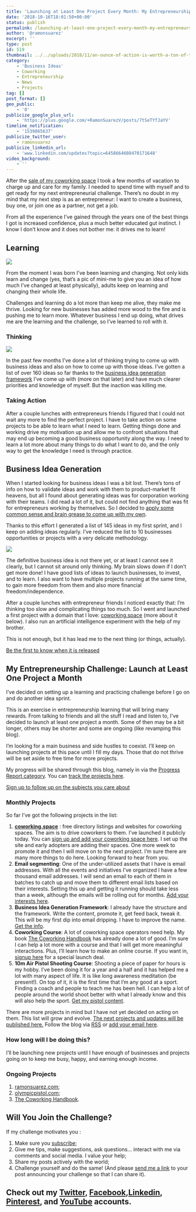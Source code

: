 ```yaml
---
title: 'Launching at Least One Project Every Month: My Entrepreneurship Learning Challenge'
date: '2018-10-16T18:01:50+00:00'
status: publish
permalink: /launching-at-least-one-project-every-month-my-entrepreneurship-learning-challenge
author: '@ramonsuarez'
excerpt: ''
type: post
id: 519
thumbnail: ../../uploads/2018/11/an-ounce-of-action-is-worth-a-ton-of-theory-rwe-instagram-post.png
category:
    - 'Business Ideas'
    - Coworking
    - Entrepreneurship
    - News
    - Projects
tag: []
post_format: []
geo_public:
    - '0'
publicize_google_plus_url:
    - 'https://plus.google.com/+RamonSuarezV/posts/7tSeTYfJaYV'
timeline_notification:
    - '1539865637'
publicize_twitter_user:
    - ramonsuarez
publicize_linkedin_url:
    - 'www.linkedin.com/updates?topic=6458664608470171648'
video_background:
    - ''
---
```

After the [sale of my coworking space](https://www.coworkinghandbook.com/ive-sold-betacowork-great-coworking-future/) I took a few months of vacation to charge up and care for my family. I needed to spend time with myself and to get ready for my next entrepreneurial challenge. There’s no doubt in my mind that my next step is as an entrepreneur: I want to create a business, buy one, or join one as a partner, not get a job.

From all the experience I’ve gained through the years one of the best things I got is increased confidence, plus a much better educated gut instinct. I know I don’t know and it does not bother me: it drives me to learn!

Learning
--------

![](/uploads/2018/10/mini-ramon.png)

From the moment I was born I’ve been learning and changing. Not only kids learn and change (yes, that’s a pic of mini-me to give you an idea of how much I’ve changed at least physically), adults keep on learning and changing their whole life.

Challenges and learning do a lot more than keep me alive, they make me thrive. Looking for new businesses has added more wood to the fire and is pushing me to learn more. Whatever business I end up doing, what drives me are the learning and the challenge, so I’ve learned to roll with it.

### Thinking

![](/uploads/2018/10/thinking.jpg)

In the past few months I’ve done a lot of thinking trying to come up with business ideas and also on how to come up with those ideas. I’ve gotten a list of over 160 ideas so far thanks to the [business idea generation framework](https://www.bifgmethod.com) I’ve come up with (more on that later) and have much clearer priorities and knowledge of myself. But the inaction was killing me.

### Taking Action

After a couple lunches with entrepreneurs friends I figured that I could not wait any more to find the perfect project. I have to take action on some projects to be able to learn what I need to learn. Getting things done and working drive my motivation up and allow me to confront situations that may end up becoming a good business opportunity along the way. I need to learn a lot more about many things to do what I want to do, and the only way to get the knowledge I need is through practice.

Business Idea Generation
------------------------

When I started looking for business ideas I was a bit lost. There’s tons of info on how to validate ideas and work with them to product-market fit heavens, but all I found about generating ideas was for corporation working with their teams. I did read a lot of it, but could not find anything that was fit for entrepreneurs working by themselves. So I decided to [apply some common sense and brain grease to come up with my own](https://www.bigfmethod.com).

Thanks to this effort I generated a list of 145 ideas in my first sprint, and I keep on adding ideas regularly. I’ve reduced the list to 10 businesses opportunities or projects with a very delicate methodology.

![](/uploads/2018/10/axe.gif)

The definitive business idea is not there yet, or at least I cannot see it clearly, but I cannot sit around only thinking. My brain slows down if I don’t get more done! I have good lists of ideas to launch businesses, to invest, and to learn. I also want to have multiple projects running at the same time, to gain more freedom from them and also more financial freedom/independence.

After a couple lunches with entrepreneur friends I noticed exactly that: I’m thinking too slow and complicating things too much. So I went and launched a first project with a domain that I love: [coworking.space](https://www.coworking.space) (more about it below). I also run an artificial intelligence experiment with the help of my brother.

This is not enough, but it has lead me to the next thing (or things, actually).

[Be the first to know when it is released](https://ramonsuarez.com/do-you-want-to-hear-from-me/)

My Entrepreneurship Challenge: Launch at Least One Project a Month
------------------------------------------------------------------

I’ve decided on setting up a learning and practicing challenge before I go on and do another idea sprint.

This is an exercise in entrepreneurship learning that will bring many rewards. From talking to friends and all the stuff I read and listen to, I’ve decided to launch at least one project a month. Some of then may be a bit longer, others may be shorter and some are ongoing (like revamping this blog).

I’m looking for a main business and side hustles to coexist. I’ll keep on launching projects at this pace until I fill my days. Those that do not thrive will be set aside to free time for more projects.

My progress will be shared through this blog, namely in via the [Progress Report category](https://ramonsuarez.com/category/projects/progress-report/). You can [track the projects here](https://ramonsuarez.com/challenge-projects/).

[Sign up to follow up on the subjects you care about](https://ramonsuarez.com/do-you-want-to-hear-from-me/)

### Monthly Projects

So far I’ve got the following projects in the list:

1. **[coworking.space](https://www.coworking.space)** : free directory listings and websites for coworking spaces. The aim is to drive coworkers to them. I’ve launched it publicly today. You can [sign up and add your coworking space here](https://www.coworking.space/register-admin/). I set up the site and early adopters are adding their spaces. One more week to promote it and then I will move on to the next project. I’m sure there are many more things to do here. Looking forward to hear from you.
2. **Email segmenting**: One of the under-utilized assets that I have is email addresses. With all the events and initiatives I’ve organized I have a few thousand email addresses. I will send an email to each of them in batches to catch up and move them to different email lists based on their interests. Setting this up and getting it running should take less than a week, although the emails will be rolling out for months. [Add your interests here](https://ramonsuarez.com/do-you-want-to-hear-from-me/).
3. **Business Idea Generation Framework**: I already have the structure and the framework. Write the content, promote it, get feed back, tweak it. This will be my first dip into email dripping. I have to improve the name. [Get the info](https://ramonsuarez.com/do-you-want-to-hear-from-me/).
4. **Coworking Course**: A lot of coworking space operators need help. My book [The Coworking Handbook](https://www.coworkinghandbook.com/) has already done a lot of good. I’m sure I can help a lot more with a course and that I will get more meaningful interactions. Plus, I’ll learn how to make an online course. If you want in, [signup here](https://ramonsuarez.com/do-you-want-to-hear-from-me/) for a special launch deal.
5. **10m Air Pistol Shooting Course**: Shooting a piece of paper for hours is my hobby. I’ve been doing it for a year and a half and it has helped me a lot with many aspect of life. It is like long awareness meditation (be present!). On top of it, it is the first time that I’m any good at a sport. Finding a coach and people to teach me has been hell. I can help a lot of people around the world shoot better with what I already know and this will also help the sport. [Get my pistol content](https://ramonsuarez.com/do-you-want-to-hear-from-me/).

There are more projects in mind but I have not yet decided on acting on them. This list will grow and evolve. [The next projects and updates will be published here.](https://ramonsuarez.com/challenge-projects/) Follow the blog via [RSS](https://ramonsuarez.com/feed/) or [add your email here](https://goo.gl/forms/y15ohrxE45xGD4bv1).

### How long will I be doing this?

I’ll be launching new projects until I have enough of businesses and projects going on to keep me busy, happy, and earning enough income.

### Ongoing Projects

1. [ramonsuarez.com](https://ramonsuarez.com);
2. [olympicpistol.com](https://www.olympicpistol.com);
3. [The Coworking Handbook](https://www.coworkinghandbook.com/).

Will You Join the Challenge?
----------------------------

If my challenge motivates you :

1. Make sure you [subscribe](https://ramonsuarez.com/do-you-want-to-hear-from-me/);
2. Give me tips, make suggestions, ask questions… interact with me via comments and social media. I value your help;
3. Share my posts actively with the world;
4. Challenge yourself and do the same! (And please [send me a link](http://ramonsuarez.com/contact/) to your post announcing your challenge so that I can share it).

Check out my [Twitter](https://twitter.com/ramonsuarez), [Facebook](https://www.facebook.com/ramonsuarezdotcom),[Linkedin](https://www.linkedin.com/in/ramonsuarez/), [Pinterest](https://www.pinterest.com/ramonsuarez/), and [YouTube](https://www.youtube.com/ramonsuarezv) accounts.
----------------------------------------------------------------------------------------------------------------------------------------------------------------------------------------------------------------------------------------------------------------------------------------